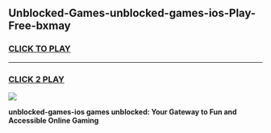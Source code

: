 
## Unblocked-Games-unblocked-games-ios-Play-Free-bxmay
<h3>
<a href="https://premium76.site?title=unblocked-games-ios&ref=10A">CLICK TO PLAY</a></h3>
<hr>

<h3>
<a href="https://premium76.site?title=unblocked-games-ios&ref=10A">CLICK 2 PLAY</a>
  
</h3>

<a href="https://premium76.site?title=unblocked-games-ios&ref=10A"><img src="https://clearcache.store/games.png"></a>


**unblocked-games-ios games unblocked: Your Gateway to Fun and Accessible Online Gaming**
